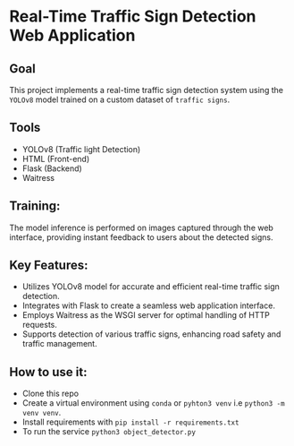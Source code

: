 # Real-Time Traffic Sign Detection Web Application

## Goal
This project implements a real-time traffic sign detection system using the `YOLOv8` model trained on a custom dataset of `traffic signs`. 

## Tools
* YOLOv8 (Traffic light Detection)
* HTML (Front-end)
* Flask (Backend)
* Waitress

## Training:
The model inference is performed on images captured through the web interface, providing instant feedback to users about the detected signs.

## Key Features:

* Utilizes YOLOv8 model for accurate and efficient real-time traffic sign detection.
* Integrates with Flask to create a seamless web application interface.
* Employs Waitress as the WSGI server for optimal handling of HTTP requests.
* Supports detection of various traffic signs, enhancing road safety and traffic management.

## How to use it:
* Clone this repo
* Create a  virtual environment using `conda` or `pyhton3 venv` i.e `python3 -m venv venv`.
* Install requirements with `pip install -r requirements.txt`
* To run the service `python3 object_detector.py`
